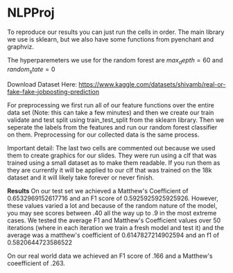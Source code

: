 # NLPProj
To reproduce our results you can just run the cells in order.
The main library we use is sklearn, but we also have some functions from pyenchant and graphviz.

The hyperparemeters we use for the random forest are $max_depth = 60$ and $random_state = 0$

Download Dataset Here: https://www.kaggle.com/datasets/shivamb/real-or-fake-fake-jobposting-prediction 

For preprocessing we first run all of our feature functions over the entire data set (Note: this can take a few minutes) and then we create our train validate and test split using train_test_split from the sklearn library. Then we seperate the labels from the features and run our random forest classifier on them. Preprocessing for our collected data is the same process. 

Important detail: The last two cells are commented out because we used them to create graphics for our slides. They were run using a clf that was trained using a small dataset as to make them readable. If you run them as they are currently it will be applied to our clf that was trained on the 18k dataset and it will likely take forever or never finish.

**Results**
On our test set we achieved a Matthew's Coefficient of 0.6532969152617716 and an F1 score of 0.5925925925925926. However, these values varied a lot and because of the random nature of the model, you may see scores between .40 all the way up to .9 in the most extreme cases. We tested the average F1 and Matthew's Coefficient values over 50 iterations (where in each iteration we train a fresh model and test it) and the average was a matthew's coefficient of 0.6147827214902594 and an f1 of 0.5820644723586522

On our real world data we achieved an F1 score of .166 and a Matthew's coeefficient of .263. 
